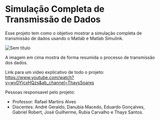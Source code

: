 # Simulação Completa de Transmissão de Dados

Esse projeto tem como o objetivo mostrar a simulação completa de transmissão de dados usando o Matlab e Matlab Simulink.

![Sem título](https://user-images.githubusercontent.com/44234388/146242393-373264bc-8fe5-4a7a-b1c5-ba0cf0b2e96f.png)

A imagem em cima mostra de forma resumida o processo de transmissão dos dados.

Link para um vídeo explicativo de todo o projeto: https://www.youtube.com/watch?v=wvDYjcxHQzs&ab_channel=ThaysSoares

Pessoas responsavel pelo projeto:
- Professor: Rafael Martins Alves
- Discentes: André Geraldo,  Danubia Macedo,  Eduardo Gonçalves, Gabriel Robert, José Guilherme, Rubia Carvalho e Thays Santos.
